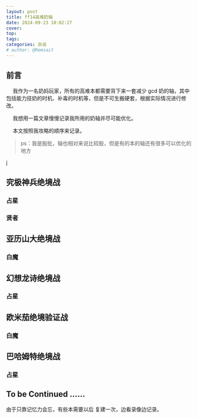 ```yaml
---
layout: post
title: ff14高难奶轴
date: 2024-09-23 18:02:27
cover: 
top: 
tags: 
categories: 杂谈
# author: @Remsait
---
```

## 前言
&emsp; 我作为一名奶妈玩家，所有的高难本都需要背下来一套减少 gcd 奶的轴，其中包括能力技奶的时机、补毒的时机等，但是不可生搬硬套，根据实际情况进行修改。

&emsp; 我想用一篇文章慢慢记录我所用的奶轴并尽可能优化。  

&emsp; 本文按照我攻略的顺序来记录。

> ps：我是股批，轴也相对来说比较股，但是有的本的轴还有很多可以优化的地方

<!-- more -->j

## 究极神兵绝境战
### 占星

### 贤者

## 亚历山大绝境战
### 白魔

## 幻想龙诗绝境战
### 占星

## 欧米茄绝境验证战
### 白魔

## 巴哈姆特绝境战
### 占星




## To be Continued ......
由于只靠记忆力会忘，有些本需要以后 复建一次，边看录像边记录。
